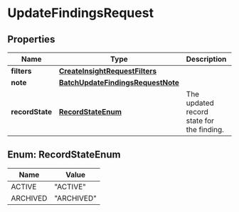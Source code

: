 

# UpdateFindingsRequest


## Properties

| Name | Type | Description | Notes |
|------------ | ------------- | ------------- | -------------|
|**filters** | [**CreateInsightRequestFilters**](CreateInsightRequestFilters.md) |  |  |
|**note** | [**BatchUpdateFindingsRequestNote**](BatchUpdateFindingsRequestNote.md) |  |  [optional] |
|**recordState** | [**RecordStateEnum**](#RecordStateEnum) | The updated record state for the finding. |  [optional] |



## Enum: RecordStateEnum

| Name | Value |
|---- | -----|
| ACTIVE | &quot;ACTIVE&quot; |
| ARCHIVED | &quot;ARCHIVED&quot; |



